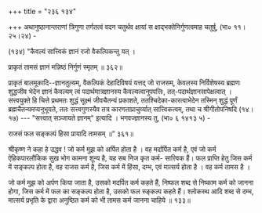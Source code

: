 +++
title = "२३६ १३४"

+++
अथानुष्ठानान्तराणां त्रिगुणा तर्गतत्वं वदन चतुर्थव क्षायां स क्षाद्भक्तेनिर्गुणत्वमाह चतुर्षु, (भा० ११।२५।२४) - 

(१३४) "कैवल्यं सात्त्विकं ज्ञानं रजो वैकल्पिकन्तु यत् । 

प्राकृतं तामसं ज्ञानं मन्निष्ठं निर्गुणं स्मृतम् ॥ ३६२॥ 

प्राकृतं बालमूकादि--ज्ञानतुल्यम्, वैकल्पिकं देहादिविषयं यत्तद् जो राजसम्, केवलस्य निर्विशेषस्य ब्रह्मणः शुद्धजीव भेदेन ज्ञानं कैवल्यम् त्वं पदार्थमात्रज्ञानस्य कैवल्यत्वानुपपत्तिः, तत्-पदार्थज्ञानसापेक्षत्वात् । सत्त्वयुक्ते हि चित्ते प्रथमतः शुद्धं सूक्ष्मं जीवचैतन्यं प्रकाशते, ततश्चिदेका-कारत्वाभेदेन तस्मिन् शुद्धं पूर्णं ब्रह्मचैतन्यमप्यनुभूयते, ततः सत्त्वगुणस्यैव तत्र कारणताप्राचुर्य्यात् सात्त्विकत्वम्, तथा च श्रीगीतोपनिषदि (१४।१७) --- "सत्त्वात् सञ्जायते ज्ञानम्" इत्यादि । भगवज्ज्ञानस्य तु, (भा० ६ १४१३ ५) - 

राजसं फल सङ्कल्पं हिसा प्रायादि तामसम् ॥” ३६१॥ 

श्रीकृष्ण ने कहा हे उद्धव ! जो कर्म मुझ को अर्पित होता है । वह मर्दार्पित कर्म है, एवं जो कर्म ऐहिकपारलौकिक सुख भोग कामना शून्य है, यह सब निज कृत कर्म- सात्त्विक हैं। फल प्राप्ति हेतु जिस कर्म में सङ्कल्प होता है, वह राजस कर्म है, जिस कर्म में हिंसा, दम्भ, एवं मात्सर्य होता है । वह कर्म तामस है । 

जो कर्म मुझ को अर्पण किया जाता है, उसको मदर्पित कर्म कहते हैं, निष्फल शब्द से निष्काम कर्म को जानना होगा, जिस कर्म में फल का सङ्कल्प होता है, उसको फल स्ङ्कल्प कहते हैं। श्लोकस्थ आदि शब्द से दम्भ, मात्सर्य प्रभृति के द्वारा अनुष्ठित कर्म को भी तामस कर्म जानना चाहिये ॥ १३३॥ 
